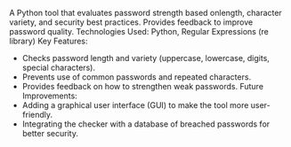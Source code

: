 A Python tool that evaluates password strength based onlength, character variety, and security best practices. Provides feedback to improve password quality.
Technologies Used: Python, Regular Expressions (re library)
Key Features:
- Checks password length and variety (uppercase, lowercase, digits, special characters).
- Prevents use of common passwords and repeated characters.
- Provides feedback on how to strengthen weak passwords.
Future Improvements:
- Adding a graphical user interface (GUI) to make the tool more user-friendly.
- Integrating the checker with a database of breached passwords for better security.
